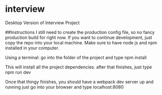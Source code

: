 # interview
Desktop Version of Interview Project

##Instructions
I still need to create the production config file, so no fancy production build for right now.
If you want to continue development, just copy the repo into your local machine.
Make sure to have node js and npm installed in your computer.

Using a terminal:
go into the folder of the project and type
npm install

This will install all the project dependencies.
after that finishes, just type
npm run dev

Once that thingy finishes, you should have a webpack dev server up and running
just go into your browser and type 
localhost:8080